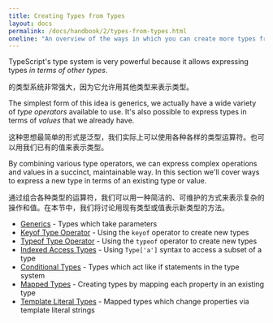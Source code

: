 ```yaml
---
title: Creating Types from Types
layout: docs
permalink: /docs/handbook/2/types-from-types.html
oneline: "An overview of the ways in which you can create more types from existing types."
---
```


TypeScript's type system is very powerful because it allows expressing types _in terms of other types_.

的类型系统非常强大，因为它允许用其他类型来表示类型。

The simplest form of this idea is generics, we actually have a wide variety of _type operators_ available to use.
It's also possible to express types in terms of _values_ that we already have.

这种思想最简单的形式是泛型，我们实际上可以使用各种各样的类型运算符。也可以用我们已有的值来表示类型。

By combining various type operators, we can express complex operations and values in a succinct, maintainable way.
In this section we'll cover ways to express a new type in terms of an existing type or value.

通过组合各种类型的运算符，我们可以用一种简洁的、可维护的方式来表示复杂的操作和值。在本节中，我们将讨论用现有类型或值表示新类型的方法。

 

- [Generics](/docs/handbook/2/generics.html) - Types which take parameters
- [Keyof Type Operator](/docs/handbook/2/keyof-types.html) - Using the `keyof` operator to create new types
- [Typeof Type Operator](/docs/handbook/2/typeof-types.html) - Using the `typeof` operator to create new types
- [Indexed Access Types](/docs/handbook/2/indexed-access-types.html) - Using `Type['a']` syntax to access a subset of a type
- [Conditional Types](/docs/handbook/2/conditional-types.html) - Types which act like if statements in the type system
- [Mapped Types](/docs/handbook/2/mapped-types.html) - Creating types by mapping each property in an existing type
- [Template Literal Types](/docs/handbook/2/template-literal-types.html) - Mapped types which change properties via template literal strings
